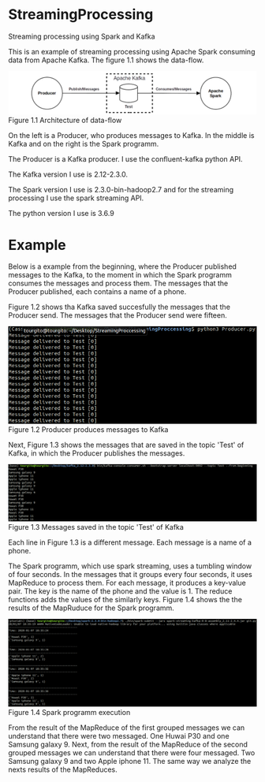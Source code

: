 # StreamingProcessing
Streaming processing using Spark and Kafka

This is an example of streaming processing using Apache Spark consuming data from Apache Kafka. The figure 1.1 shows the data-flow.

<img src="images/Architect.png">
Figure 1.1 Architecture of data-flow

On the left is a Producer, who produces messages to Kafka. In the middle is Kafka and on the right is the Spark programm.

The Producer is a Kafka producer. I use the confluent-kafka python API.

The Kafka version I use is 2.12-2.3.0.

The Spark version I use is 2.3.0-bin-hadoop2.7 and for the streaming processing I use the spark streaming API.

The python version I use is 3.6.9


# Example

Below is a example from the beginning, where the Producer published messages to the Kafka, to the moment in which the Spark programm consumes the messages and process them. The messages that the Producer published, each contains a name of a phone.

Figure 1.2 shows tha Kafka saved succesfully the messages that the Producer send. The messages that the Producer send were fifteen.

<img src="images/Producer.png">Figure 1.2 Producer produces messages to Kafka



Next, Figure 1.3 shows the messages that are saved in the topic 'Test' of Kafka, in which the Producer publishes the messages. 

<img src="images/Topic.png">Figure 1.3 Messages saved in the topic 'Test' of Kafka

Each line in Figure 1.3 is a different message. Each message is a name of a phone.

The Spark programm, which use spark streaming, uses a tumbling window of four seconds. In the messages that it groups every four seconds, it uses MapReduce to process them. For each message, it produces a key-value pair. The key is the name of the phone and the value is 1. The reduce functions adds the values of the similarly keys. Figure 1.4 shows the the results of the MapRuduce for the Spark programm. 

<img src="images/SparkStreaming.png">Figure 1.4 Spark programm execution

From the result of the MapReduce of the first grouped messages we can understand that there were two messaged. One Huwai P30 and one Samsung galaxy 9. Next, from the result of the MapReduce of the second grouped messages we can understand that there were four messaged. Two Samsung galaxy 9 and two Apple iphone 11. The same way we analyze the nexts results of the MapReduces.
